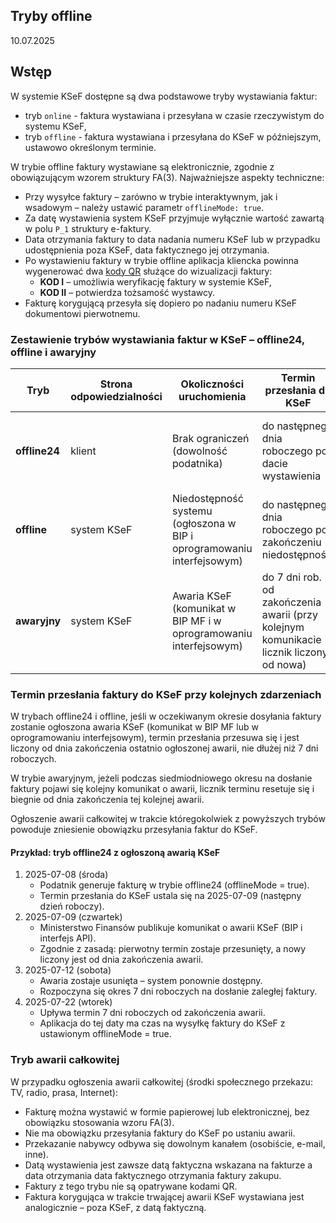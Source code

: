## Tryby offline
10.07.2025

## Wstęp 

W systemie KSeF dostępne są dwa podstawowe tryby wystawiania faktur:
* tryb ```online``` - faktura wystawiana i przesyłana w czasie rzeczywistym do systemu KSeF,
* tryb ```offline``` - faktura wystawiana i przesyłana do KSeF w późniejszym, ustawowo określonym terminie. 

W trybie offline faktury wystawiane są elektronicznie, zgodnie z obowiązującym wzorem struktury FA(3). Najważniejsze aspekty techniczne:
* Przy wysyłce faktury – zarówno w trybie interaktywnym, jak i wsadowym – należy ustawić parametr `offlineMode: true`.
* Za datę wystawienia system KSeF przyjmuje wyłącznie wartość zawartą w polu ```P_1``` struktury e-faktury.
* Data otrzymania faktury to data nadania numeru KSeF lub w przypadku udostępnienia poza KSeF, data faktycznego jej otrzymania.
* Po wystawieniu faktury w trybie offline aplikacja kliencka powinna wygenerować dwa [kody QR](kody-qr.md) służące do wizualizacji faktury:
  * **KOD I** – umożliwia weryfikację faktury w systemie KSeF,  
  * **KOD II** – potwierdza tożsamość wystawcy.  
* Fakturę korygującą przesyła się dopiero po nadaniu numeru KSeF dokumentowi pierwotnemu.


### Zestawienie trybów wystawiania faktur w KSeF – offline24, offline i awaryjny

| Tryb          | Strona odpowiedzialności | Okoliczności uruchomienia                                              | Termin przesłania do KSeF                                                               | Podstawa prawna                             |
| ------------- | ------------------------ | ---------------------------------------------------------------------- | --------------------------------------------------------------------------------------- | ------------------------------------------- |
| **offline24** | klient                   | Brak ograniczeń (dowolność podatnika)                          | do następnego dnia roboczego po dacie wystawienia                                             | art. 106nda ustawy o VAT (projekt KSeF 2.0) |
| **offline**   | system KSeF              | Niedostępność systemu (ogłoszona w BIP i oprogramowaniu interfejsowym) | do następnego dnia roboczego po zakończeniu niedostępności                                    | art. 106nh ustawy o VAT (od 1 II 2026)      |
| **awaryjny**  | system KSeF              | Awaria KSeF (komunikat w BIP MF i w oprogramowaniu interfejsowym)      | do 7 dni rob. od zakończenia awarii (przy kolejnym komunikacie licznik liczony od nowa) | art. 106nf ustawy o VAT (od 1 II 2026)      |


### Termin przesłania faktury do KSeF przy kolejnych zdarzeniach
W trybach offline24 i offline, jeśli w oczekiwanym okresie dosyłania faktury zostanie ogłoszona awaria KSeF (komunikat w BIP MF lub w oprogramowaniu interfejsowym), termin przesłania przesuwa się i jest liczony od dnia zakończenia ostatnio ogłoszonej awarii, nie dłużej niż 7 dni roboczych.

W trybie awaryjnym, jeżeli podczas siedmiodniowego okresu na dosłanie faktury pojawi się kolejny komunikat o awarii, licznik terminu resetuje się i biegnie od dnia zakończenia tej kolejnej awarii.

Ogłoszenie awarii całkowitej w trakcie któregokolwiek z powyższych trybów powoduje zniesienie obowiązku przesyłania faktur do KSeF.

#### Przykład: tryb offline24 z ogłoszoną awarią KSeF
1. 2025-07-08 (środa)
    * Podatnik generuje fakturę w trybie offline24 (offlineMode = true).
    * Termin przesłania do KSeF ustala się na 2025-07-09 (następny dzień roboczy).
2. 2025-07-09 (czwartek)
    * Ministerstwo Finansów publikuje komunikat o awarii KSeF (BIP i interfejs API).
    * Zgodnie z zasadą: pierwotny termin zostaje przesunięty, a nowy liczony jest od dnia zakończenia awarii.
3. 2025-07-12 (sobota)
    * Awaria zostaje usunięta – system ponownie dostępny.
    * Rozpoczyna się okres 7 dni roboczych na dosłanie zaległej faktury.
4. 2025-07-22 (wtorek)
    * Upływa termin 7 dni roboczych od zakończenia awarii.
    * Aplikacja do tej daty ma czas na wysyłkę faktury do KSeF z ustawionym offlineMode = true.


### Tryb awarii całkowitej
W przypadku ogłoszenia awarii całkowitej (środki społecznego przekazu: TV, radio, prasa, Internet):
* Fakturę można wystawić w formie papierowej lub elektronicznej, bez obowiązku stosowania wzoru FA(3).
* Nie ma obowiązku przesyłania faktury do KSeF po ustaniu awarii.
* Przekazanie nabywcy odbywa się dowolnym kanałem (osobiście, e-mail, inne).
* Datą wystawienia jest zawsze datą faktyczna wskazana na fakturze a data otrzymania data faktycznego otrzymania faktury zakupu.
* Faktury z tego trybu nie są opatrywane kodami QR.
* Faktura korygująca w trakcie trwającej awarii KSeF wystawiana jest analogicznie – poza KSeF, z datą faktyczną.
